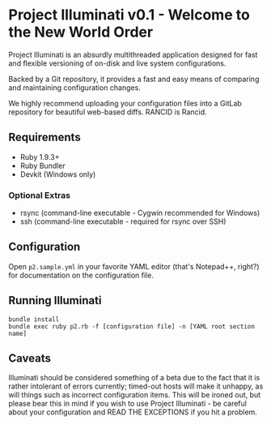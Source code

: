 # Project Illuminati v0.1 - Welcome to the New World Order

Project Illuminati is an absurdly multithreaded application designed for fast and flexible versioning of on-disk and live system configurations.

Backed by a Git repository, it provides a fast and easy means of comparing and maintaining configuration changes.

We highly recommend uploading your configuration files into a GitLab repository for beautiful web-based diffs. RANCID is Rancid.

## Requirements
* Ruby 1.9.3+
* Ruby Bundler
* Devkit (Windows only)

### Optional Extras
* rsync (command-line executable - Cygwin recommended for Windows)
* ssh (command-line executable - required for rsync over SSH)

## Configuration
Open `p2.sample.yml` in your favorite YAML editor (that's Notepad++, right?) for documentation on the configuration file. 

## Running Illuminati
    bundle install
    bundle exec ruby p2.rb -f [configuration file] -n [YAML root section name]
	
## Caveats
Illuminati should be considered something of a beta due to the fact that it is rather intolerant of errors currently; timed-out hosts will make it
unhappy, as will things such as incorrect configuration items. This will be ironed out, but please bear this in mind if you wish to use Project
Illuminati - be careful about your configuration and READ THE EXCEPTIONS if you hit a problem.